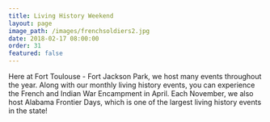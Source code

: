 ```yaml
---
title: Living History Weekend
layout: page
image_path: /images/frenchsoldiers2.jpg
date: 2018-02-17 08:00:00
order: 31
featured: false
---
```



Here at Fort Toulouse - Fort Jackson Park, we host many events throughout the year. Along with our monthly living history events, you can experience the French and Indian War Encampment in April. Each November, we also host Alabama Frontier Days, which is one of the largest living history events in the state!
